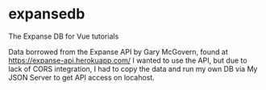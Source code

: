 # expansedb
The Expanse DB for Vue tutorials

Data borrowed from the Expanse API by Gary McGovern, found at https://expanse-api.herokuapp.com/
I wanted to use the API, but due to lack of CORS integration, I had to copy the data and run my own DB via My JSON Server to get API access on locahost.
